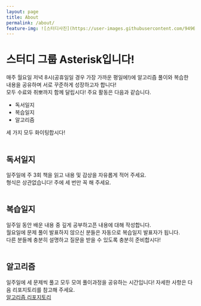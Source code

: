 ```yaml
---
layout: page
title: About
permalink: /about/
feature-img: ![스터디사진](https://user-images.githubusercontent.com/94962427/198858472-9326ae9f-7ddc-4ce7-b8f2-0b6dd37e41b6.jpeg)
---
```


# 스터디 그룹 Asterisk입니다!

매주 월요일 저녁 8시(공휴일일 경우 가장 가까운 평일에!)에 알고리즘 풀이와 복습한 내용을 공유하며 서로 꾸준하게 성장하고자 합니다!  
모두 수료와 취뽀까지 함께 달립시다! 주요 활동은 다음과 같습니다.

- 독서일지
- 복습일지
- 알고리즘

세 가지 모두 화이팅합시다!  
<br />

## 독서일지

일주일에 주 3회 책을 읽고 내용 및 감상을 자유롭게 적어 주세요.  
형식은 상관없습니다! 주에 세 번만 꼭 해 주세요.  
<br />

## 복습일지

일주일 동안 배운 내용 중 깊게 공부하고픈 내용에 대해 작성합니다.  
월요일에 문제 풀이 발표하지 않으신 분들은 자동으로 복습일지 발표자가 됩니다.  
다른 분들께 충분히 설명하고 질문을 받을 수 있도록 충분히 준비합시다!  
<br />

## 알고리즘

일주일에 세 문제씩 풀고 모두 모여 풀이과정을 공유하는 시간입니다! 자세한 사항은 다음 리포지토리를 참고해 주세요.  
[알고리즘 리포지토리](https://github.com/Asterisk-Study/asterisk-study.github.io.git)  
<br />
